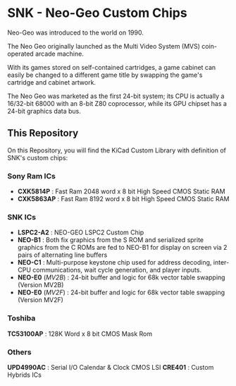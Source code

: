 # SNK - Neo-Geo Custom Chips
 
Neo-Geo was introduced to the world on 1990.

The Neo Geo originally launched as the Multi Video System (MVS) coin-operated arcade machine. 

With its games stored on self-contained cartridges, a game cabinet can easily be changed to a different game title by swapping the game's cartridge and cabinet artwork.

The Neo Geo was marketed as the first 24-bit system; its CPU is actually a 16/32-bit 68000 with an 8-bit Z80 coprocessor, while its GPU chipset has a 24-bit graphics data bus. 

## This Repository

On this Repository, you will find the KiCad Custom Library with definition of SNK's custom chips:

### Sony Ram ICs
- **CXK5814P** : Fast Ram 2048 word x 8 bit High Speed CMOS Static RAM
- **CXK5863AP** : Fast Ram 8192 word x 8 bit High Speed CMOS Static RAM

### SNK ICs
- **LSPC2-A2** : NEO-GEO LSPC2 Custom Chip
- **NEO-B1** : Both fix graphics from the S ROM and serialized sprite graphics from the C ROMs are fed to NEO-B1 for display on screen via 2 pairs of alternating line buffers
- **NEO-C1** : Multi-purpose keystone chip used for address decoding, inter-CPU communications, wait cycle generation, and player inputs.
- **NEO-E0** (_MV2B_) : 24-bit buffer and logic for 68k vector table swapping (Version MV2B)
- **NEO-E0** (_MV2F_) : 24-bit buffer and logic for 68k vector table swapping (Version MV2F)

### Toshiba
**TC53100AP** : 128K Word x 8 bit CMOS Mask Rom

### Others
**UPD4990AC** : Serial I/O Calendar & Clock CMOS LSI
**CRE401** : Custom Hybrids ICs
